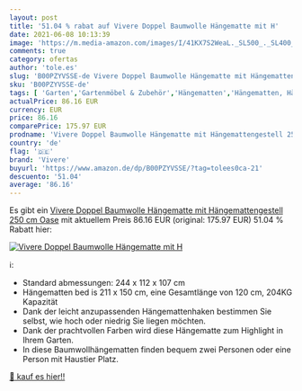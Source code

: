 ```yaml
---
layout: post
title: '51.04 % rabat auf Vivere Doppel Baumwolle Hängematte mit H'
date: 2021-06-08 10:13:39
image: 'https://m.media-amazon.com/images/I/41KX7S2WeaL._SL500_._SL400_.jpg'
comments: true
category: ofertas
author: 'tole.es'
slug: 'B00PZYVSSE-de Vivere Doppel Baumwolle Hängematte mit Hängemattengestell...'
sku: 'B00PZYVSSE-de'
tags: [ 'Garten','Gartenmöbel & Zubehör','Hängematten','Hängematten, Hängesessel & Zubehör','Regular Stores','Shops','vivere', ]
actualPrice: 86.16 EUR
currency: EUR
price: 86.16
comparePrice: 175.97 EUR
prodname: 'Vivere Doppel Baumwolle Hängematte mit Hängemattengestell 250 cm  Oase'
country: 'de'
flag: '🇩🇪'
brand: 'Vivere'
buyurl: 'https://www.amazon.de/dp/B00PZYVSSE/?tag=tolees0ca-21'
descuento: '51.04'
average: '86.16'
---
```


Es gibt ein [Vivere Doppel Baumwolle Hängematte mit Hängemattengestell 250 cm  Oase](https://www.amazon.de/dp/B00PZYVSSE/?tag=tolees0ca-21) mit aktuellem Preis 86.16 EUR (original: 175.97 EUR) 51.04 % Rabatt hier:

[![Vivere Doppel Baumwolle Hängematte mit H](https://m.media-amazon.com/images/I/41KX7S2WeaL._SL500_._SL400_.jpg)](https://www.amazon.de/dp/B00PZYVSSE/?tag=tolees0ca-21)

ℹ️:

- Standard abmessungen: 244 x 112 x 107 cm
- Hängematten bed is 211 x 150 cm, eine Gesamtlänge von 120 cm, 204KG Kapazität
- Dank der leicht anzupassenden Hängemattenhaken bestimmen Sie selbst, wie hoch oder niedrig Sie liegen möchten.
- Dank der prachtvollen Farben wird diese Hängematte zum Highlight in Ihrem Garten.
- In diese Baumwollhängematten finden bequem zwei Personen oder eine Person mit Haustier Platz.

[🛒 kauf es hier!!](https://www.amazon.de/dp/B00PZYVSSE/?tag=tolees0ca-21)
